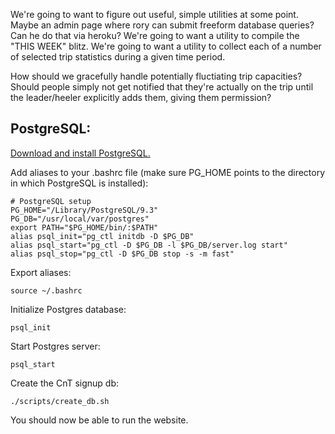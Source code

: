 We're going to want to figure out useful, simple utilities at some point.
Maybe an admin page where rory can submit freeform database queries?
Can he do that via heroku? 
We're going to want a utility to compile the "THIS WEEK" blitz. 
We're going to want a utility to collect each of a number of selected
trip statistics during a given time period. 

How should we gracefully handle potentially fluctiating trip capacities?
Should people simply not get notified that they're actually on the trip
until the leader/heeler explicitly adds them, giving them permission?


PostgreSQL:
---------

[Download and install PostgreSQL.](http://www.postgresql.org/download/) 

Add aliases to your .bashrc file (make sure PG_HOME points to the directory in which PostgreSQL is installed):

```
# PostgreSQL setup
PG_HOME="/Library/PostgreSQL/9.3"
PG_DB="/usr/local/var/postgres"
export PATH="$PG_HOME/bin/:$PATH"
alias psql_init="pg_ctl initdb -D $PG_DB"
alias psql_start="pg_ctl -D $PG_DB -l $PG_DB/server.log start"
alias psql_stop="pg_ctl -D $PG_DB stop -s -m fast"
```
      
Export aliases:
```
source ~/.bashrc
```

Initialize Postgres database:
```
psql_init
```

Start Postgres server:
```
psql_start
```

Create the CnT signup db:
```
./scripts/create_db.sh
```

You should now be able to run the website.